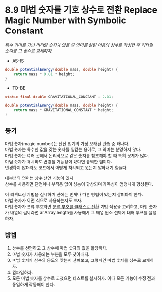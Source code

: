 # 8.9 마법 숫자를 기호 상수로 전환 Replace Magic Number with Symbolic Constant

_특수 의미를 지닌 리터럴 숫자가 있을 땐 의미를 살린 이름의 상수를 작성한 후 리터럴 숫자를 그 상수로 교체하자._

- AS-IS

```java
double potentialEnergy(double mass, double height) {
    return mass * 9.81 * height;
}
```

- TO-BE

```java
static final double GRAVITATIONAL_CONSTANT = 9.81;

double potentialEnergy(double mass, double height) {
    return mass * GRAVITATIONAL_CONSTANT * height;
}
```

## 동기

마법 숫자(magic number)는 전산 업계의 가장 오래된 인습 중 하나다.  
마법 숫자는 특수한 값을 갖는 숫자를 일컫는 용어로, 그 의미는 분명하지 않다.  
마법 숫자는 여러 곳에서 논리적으로 같은 숫자를 참조해야 할 때 특히 문제가 많다.  
마법 숫자가 혹시라도 변경될 가능성이 있다면 끔찍한 일이다.  
변경하지 않더라도 코드에서 어떻게 처리되고 있는지 알아내기 힘들다.

대부분의 언어는 상수 선언 기능이 있다.  
상수를 사용하면 단점이나 부작용 없이 성능이 향상되며 가독성이 엄청나게 향상된다.

이 리팩토링 기법을 실시하기 전에는 언제나 다른 방법이 있는지 살펴봐야 한다.  
마법 숫자가 어떤 식으로 사용되는지도 보자.  
마법 숫자가 분류 부호라면 [분류 부호를 클래스로 전환](../CHAPTER%2008%20데이터%20체계화/8.13.md) 기법 적용을 고려하고, 마법 숫자가 배열의 길이라면 anArray.length를 사용해서 그 배열 원소 전체에 대해 루프를 실행하자.

## 방법

1. 상수를 선언하고 그 상수에 마법 숫자의 값을 할당하자.
2. 마법 숫자가 사용되는 부분을 모두 찾아내자.
3. 마법 숫자가 상수의 용도와 맞는지 살펴보고, 그렇다면 마법 숫자를 상수로 교체하자.
4. 컴파일하자.
5. 모든 마법 숫자를 상수로 고쳤으면 테스트를 실시하자. 이때 모든 기능이 수정 전과 동일하게 작동해야 한다.
